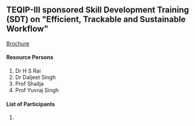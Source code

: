 ## TEQIP-III sponsored Skill Development Training (SDT) on "Efficient, Trackable and Sustainable Workflow"

[Brochure](https://gndec-ldh.github.io/presentations/gitSDT/slides/index.html#/)

#### Resource Persons

1. Dr H S Rai 
1. Dr Daljeet Singh	
1. Prof Shailja	
1. Prof Yuvraj Singh

#### List of Participants

1.
